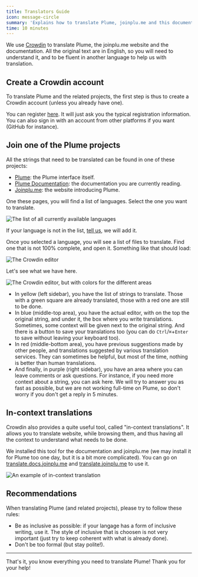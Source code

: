 ```yaml
---
title: Translators Guide
icon: message-circle
summary: 'Explains how to translate Plume, joinplu.me and this documentation'
time: 10 minutes
---
```


We use [Crowdin](https://crowdin.com) to translate Plume, the joinplu.me website and the documentation.
All the original text are in English, so you will need to understand it, and to be fluent in another
language to help us with translation.

## Create a Crowdin account

To translate Plume and the related projects, the first step is thus to create a Crowdin account (unless
you already have one).

You can register [here](https://crowdin.com/join). It will just ask you the typical registration information.
You can also sign in with an account from other platforms if you want (GitHub for instance).

## Join one of the Plume projects

All the strings that need to be translated can be found in one of these projects:

- [Plume](https://crowdin.com/project/plume): the Plume interface itself.
- [Plume Documentation](https://crowdin.com/project/plume-docs): the documentation you are currently reading.
- [Joinplu.me](https://crowdin.com/project/joinplume): the website introducing Plume.

One these pages, you will find a list of languages. Select the one you want to translate.

![The list of all currently available languages](/images/language-list.png)

If your language is not in the list, [tell us](../discussion/), we will add it.

Once you selected a language, you will see a list of files to translate. Find one that is not
100% complete, and open it. Something like that should load:

![The Crowdin editor](/images/crowdin-editor.png)

Let's see what we have here.

![The Crowdin editor, but with colors for the different areas](/images/crowdin-editor-area.png)

- In yellow (left sidebar), you have the list of strings to translate. Those with a green square
are already translated, those with a red one are still to be done.
- In blue (middle-top area), you have the actual editor, with on the top the original string, and under
it, the box where you write translations. Sometimes, some context will be given next to the original string.
And there is a button to save your translations too (you can do `Ctrl`/`⌘`+`Enter` to save without leaving your keyboard too).
- In red (middle-bottom area), you have previous suggestions made by other people, and translations suggested by
various translation services. They can sometimes be helpful, but most of the time, nothing is better than human translations.
- And finally, in purple (right sidebar), you have an area where you can leave comments or ask questions. For instance, if
you need more context about a string, you can ask here. We will try to answer you as fast as possible, but we are not working
full-time on Plume, so don't worry if you don't get a reply in 5 minutes.

## In-context translations

Crowdin also provides a quite useful tool, called "in-context translations".
It allows you to translate website, while browsing them, and thus having all the context to understand what needs to be done.

We installed this tool for the documentation and joinplu.me (we may install it for Plume too one day, but it is a bit more
complicated). You can go on [translate.docs.joinplu.me](https://translate.docs.joinplu.me/) and [translate.joinplu.me](https://translate.joinplu.me/)
to use it.

![An example of in-context translation](/images/crowdin-in-context.png)

## Recommendations

When translating Plume (and related projects), please try to follow these rules:

- Be as inclusive as possible: if your langage has a form of inclusive writing, use it.
The style of inclusive that is choosen is not very important (just try to keep coherent with what is already done).
- Don't be too formal (but stay polite!).

---

That's it, you know everything you need to translate Plume! Thank you for your help!
